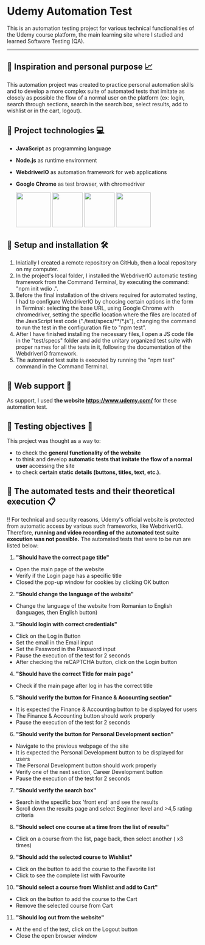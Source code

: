# Udemy Automation Test
This is an automation testing project for various technical functionalities of the Udemy course platform, the main learning site where I studied and learned Software Testing (QA).



------



## :pushpin: Inspiration and personal purpose :chart_with_upwards_trend:
This automation project was created to practice personal automation skills and to develop a more complex suite of automated tests that imitate as closely as possible the flow of a normal user on the platform (ex: login, search through sections, search in the search box, select results, add to wishlist or in the cart, logout).







## :pushpin: Project technologies :computer:
+ **JavaScript** as programming language
+ **Node.js** as runtime environment
+ **WebdriverIO** as automation framework for web applications
+ **Google Chrome** as test browser, with chromedriver

    <a href= "https://developer.mozilla.org/en-US/docs/Web/JavaScript"><img src="https://user-images.githubusercontent.com/115346533/207126821-44c69b50-e31e-47cf-807d-360653372d09.png" width="91" height="91"></a>     <a href= "https://nodejs.org/en/docs/"><img src="https://user-images.githubusercontent.com/115346533/207125973-3188c005-11c9-4c49-ab8c-b71e5c58a5c4.png" width="80" height="91"></a>     <a href= "https://webdriver.io/"><img src="https://user-images.githubusercontent.com/115346533/207128580-5f3dd3bc-44f7-49dc-8cdb-a4991368536a.png" width="80" height="91"></a>     <a href = "https://www.google.com/chrome/?brand=YTUH&gclid=Cj0KCQiAnsqdBhCGARIsAAyjYjThEbMgK-Pyt6tXBBxBf9wk8TAD19OKn0FRnMlz45Ul0fZ5ogPb9gEaAjOhEALw_wcB&gclsrc=aw.ds"><img src="https://user-images.githubusercontent.com/115346533/208242996-fae0e828-b968-45cd-ab0c-1a73c9825b65.png" width="91" height="91"></a>
    
    
    
    
   
   
## :pushpin: Setup and installation :hammer_and_wrench:	
1. Iniatially I created a remote repository on GitHub, then a local repository on my computer.
2. In the project's local folder, I installed the WebdriverIO automatic testing framework from the Command Terminal, by executing the command: "npm init wdio .".
3. Before the final installation of the drivers required for automated testing, I had to configure WebdriverIO by choosing certain options in the form in Terminal: selecting the base URL, using Google Chrome with chromedriver, setting the specific location where the files are located of the JavaScript test code ("./test/specs/**/*.js"), changing the command to run the test in the configuration file to "npm test".
4. After I have finished installing the necessary files, I open a JS code file in the "test/specs" folder and add the unitary organized test suite with proper names for all the tests in it, following the documentation of the WebdriverIO framework.
5. The automated test suite is executed by running the "npm test" command in the Command Terminal.






## :pushpin: Web support :link:
As support, I used **the website https://www.udemy.com/** for these automation test.






## :pushpin: Testing objectives :microscope:
This project was thought as a way to:
+ to check the **general functionality of the website**
+ to think and develop **automatic tests that imitate the flow of a normal user** accessing the site
+ to check **certain static details (buttons, titles, text, etc.)**.






## :pushpin: The automated tests and their theoretical execution :clipboard:
:bangbang: For technical and security reasons, Udemy's official website is protected from automatic access by various such frameworks, like WebdriverIO.
Therefore, **running and video recording of the automated test suite execution was not possible.** The automated tests that were to be run are listed below:

1. **"Should have the correct page title"**
  + Open the main page of the website
  + Verify if the Login page has a specific title
  + Closed the pop-up window for cookies by clicking OK button
 
2. **"Should change the language of the website"**
  + Change the language of the website from Romanian to English (languages, then English button)
  
3. **"Should login with correct credentials"**
  + Click on the Log in Button
  + Set the email in the Email input
  + Set the Password in the Password input
  + Pause the execution of the test for 2 seconds
  + After checking the reCAPTCHA button, click on the Login button
  
4. **"Should have the correct Title for main page"**
  + Check if the main page after log in has the correct title
  
5. **"Should verify the button for Finance & Accounting section"**
  + It is expected the Finance & Accounting button to be displayed for users
  + The Finance & Accounting button should work properly
  + Pause the execution of the test for 2 seconds
  
6. **"Should verify the button for Personal Development section"**
  + Navigate to the previous webpage of the site
  + It is expected the Personal Development button to be displayed for users
  + The Personal Development button should work properly
  + Verify one of the next section, Career Development button
  + Pause the execution of the test for 2 seconds
  
7. **"Should verify the search box"**
  + Search in the specific box 'front end' and see the results
  + Scroll down the results page and select Beginner level and >4,5 rating criteria
  
8. **"Should select one course at a time from the list of results"**
  + Click on a course from the list, page back, then select another ( x3 times)
  
9. **"Should add the selected course to Wishlist"**
  + Click on the button to add the course to the Favorite list
  + Click to see the complete list with Favourite
  
10. **"Should select a course from Wishlist and add to Cart"**
  + Click on the button to add the course to the Cart
  + Remove the selected course from Cart
  
11. **"Should log out from the website"**
  + At the end of the test, click on the Logout button
  + Close the open browser window
